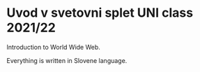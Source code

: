 # Uvod v svetovni splet UNI class 2021/22

Introduction to World Wide Web.

Everything is written in Slovene language.
